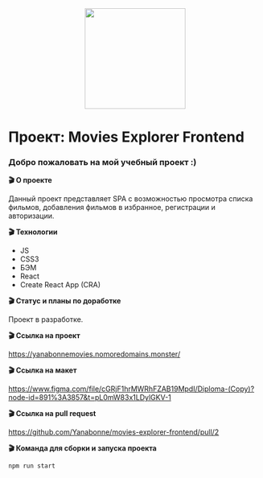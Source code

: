 <div id="header" align="center">
  <img src="https://media.giphy.com/media/gxFlhdWWppl4I/giphy.gif" width="200"/>
</div>

# Проект: Movies Explorer Frontend

### Добро пожаловать на мой учебный проект :)

**:clapper: О проекте**

Данный проект представляет SPA с возможностью просмотра списка фильмов, добавления фильмов в избранное, регистрации и авторизации.

**:clapper: Технологии**

- JS
- CSS3
- БЭМ
- React
- Create React App (CRA)

**:clapper: Статус и планы по доработке**

Проект в разработке.

**:clapper: Ссылка на проект**

https://yanabonnemovies.nomoredomains.monster/

**:clapper: Ссылка на макет**

https://www.figma.com/file/cGRjF1hrMWRhFZAB19MpdI/Diploma-(Copy)?node-id=891%3A3857&t=pL0mW83x1LDylGKV-1

**:clapper: Ссылка на pull request**

https://github.com/Yanabonne/movies-explorer-frontend/pull/2

**:clapper: Команда для сборки и запуска проекта**

```
npm run start
```
